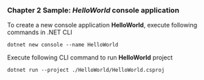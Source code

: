 ### Chapter 2 Sample: *HelloWorld* console application
To create a new console application **HelloWorld**, execute following commands in .NET CLI

`dotnet new console --name HelloWorld`

Execute following CLI command to run **HelloWorld** project

  `dotnet run --project ./HelloWorld/HelloWorld.csproj`